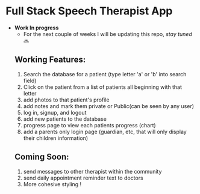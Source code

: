 # Full Stack Speech Therapist App

* **Work In progress**
  - For the next couple of weeks I will be updating this repo, *stay tuned* :soon:
  ## Working Features:  
    1. Search the database for a patient (type letter 'a' or 'b' into search field)
    2. Click on the patient from a list of patients all beginning with that letter
    3. add photos to that patient's profile
    4. add notes and mark them private or Public(can be seen by any user)
    5. log in, signup, and logout
    6. add new patients to the database
    7. progress page to view each patients progress (chart)
    8. add a parents only login page (guardian, etc, that will only display their children information)
  ## Coming Soon:
    1. send messages to other therapist within the community  
    2. send daily appointment reminder text to doctors
    3. More cohesive styling !
